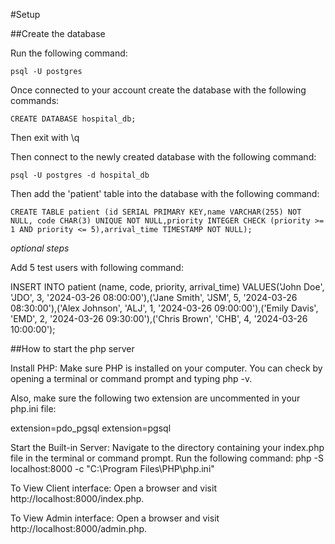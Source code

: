 #Setup

##Create the database

Run the following command:

    psql -U postgres

Once connected to your account create the database with the following commands:

    CREATE DATABASE hospital_db;

Then exit with \q

Then connect to the newly created database with the  following command:

    psql -U postgres -d hospital_db

Then add the 'patient' table into the database with the following command:

    CREATE TABLE patient (id SERIAL PRIMARY KEY,name VARCHAR(255) NOT NULL, code CHAR(3) UNIQUE NOT NULL,priority INTEGER CHECK (priority >= 1 AND priority <= 5),arrival_time TIMESTAMP NOT NULL);

*optional steps*

Add 5 test users with following command:

INSERT INTO patient (name, code, priority, arrival_time) VALUES('John Doe', 'JDO', 3, '2024-03-26 08:00:00'),('Jane Smith', 'JSM', 5, '2024-03-26 08:30:00'),('Alex Johnson', 'ALJ', 1, '2024-03-26 09:00:00'),('Emily Davis', 'EMD', 2, '2024-03-26 09:30:00'),('Chris Brown', 'CHB', 4, '2024-03-26 10:00:00');

##How to start the php server

Install PHP: Make sure PHP is installed on your computer. You can check by opening a terminal or command prompt and typing php -v.

Also, make sure the following two extension are uncommented in your php.ini file:

extension=pdo_pgsql
extension=pgsql

Start the Built-in Server: Navigate to the directory containing your index.php file in the terminal or command prompt. Run the following command: php -S localhost:8000 -c "C:\Program Files\PHP\php.ini"

To View Client interface: Open a browser and visit http://localhost:8000/index.php. 

To View Admin interface: Open a browser and visit http://localhost:8000/admin.php. 
